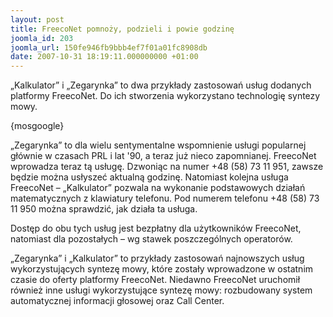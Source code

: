 ```yaml
---
layout: post
title: FreecoNet pomnoży, podzieli i powie godzinę
joomla_id: 203
joomla_url: 150fe946fb9bbb4ef7f01a01fc8908db
date: 2007-10-31 18:19:11.000000000 +01:00
---
```

&bdquo;Kalkulator&rdquo; i &bdquo;Zegarynka&rdquo; to dwa przykłady zastosowań  usług dodanych platformy FreecoNet. Do ich stworzenia wykorzystano technologię syntezy mowy.<p>{mosgoogle}</p><p>&bdquo;Zegarynka&rdquo; to dla wielu sentymentalne wspomnienie  usługi popularnej gł&oacute;wnie w czasach PRL i lat &#39;90, a teraz już nieco  zapomnianej. FreecoNet wprowadza teraz tą usługę. Dzwoniąc na numer +48 (58) 73  11 951, zawsze będzie można usłyszeć aktualną godzinę. Natomiast kolejna usługa  FreecoNet &ndash; &bdquo;Kalkulator&rdquo; pozwala na wykonanie podstawowych działań  matematycznych z klawiatury telefonu. Pod numerem telefonu +48 (58) 73 11 950  można sprawdzić, jak działa ta usługa.</p> <p style="margin-bottom: 0cm">Dostęp do obu tych usług jest bezpłatny dla  użytkownik&oacute;w FreecoNet, natomiast dla pozostałych &ndash; wg stawek poszczeg&oacute;lnych  operator&oacute;w.</p><p>&bdquo;Zegarynka&rdquo; i &bdquo;Kalkulator&rdquo; to przykłady zastosowań  najnowszych usług wykorzystujących syntezę mowy, kt&oacute;re zostały wprowadzone w  ostatnim czasie do oferty platformy FreecoNet. Niedawno FreecoNet uruchomił  r&oacute;wnież inne usługi wykorzystujące syntezę mowy: rozbudowany system automatycznej informacji głosowej oraz Call Center.</p>
